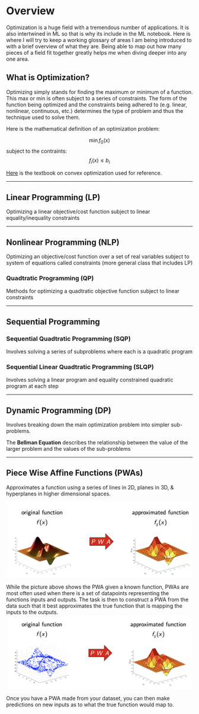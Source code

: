 # Overview
Optimization is a huge field with a tremendous number of applications. It is also intertwined in ML so that is why its include in the ML notebook. Here is where I will try to keep a working glossary of areas I am being introduced to with a brief overview of what they are. Being able to map out how many pieces of a field fit together greatly helps me when diving deeper into any one area.

## What is Optimization?
Optimizing simply stands for finding the maximum or minimum of a function. This max or min is often subject to a series of constraints. The form of the function being optimized and the constraints being adhered to (e.g. linear, nonlinear, continuous, etc.) determines the type of problem and thus the technique used to solve them. 

Here is the mathematical definition of an optimization problem: 

$$\min f_0(x) $$
subject to the contraints:
$$ f_i(x) \leq b_i$$

[Here](https://web.stanford.edu/~boyd/cvxbook/bv_cvxbook.pdf) is the textbook on convex optimization used for reference.

---
## Linear Programming (LP)
Optimizing a linear objective/cost function subject to linear equality/inequality constraints 

---
## Nonlinear Programming (NLP)
Optimizing an objective/cost function over a set of real variables subject to system of equations called constraints (more general class that includes LP)

### Quadtratic Programming (QP)
Methods for optimizing a quadtratic objective function subject to linear constraints

---
## Sequential Programming

### Sequential Quadtratic Programming (SQP)
Involves solving a series of subproblems where each is a quadratic program


### Sequential Linear Quadtratic Programming (SLQP)
Involves solving a linear program and equality constrained quadratic program at each step

---
## Dynamic Programming (DP)
Involves breaking down the main optimization problem into simpler sub-problems.

The **Bellman Equation** describes the relationship between the value of the larger problem and the values of the sub-problems

---
## Piece Wise Affine Functions (PWAs)
Approximates a function using a series of lines in 2D, planes in 3D, & hyperplanes in higher dimensional spaces. 

![PWA of Function](static/PWA-of-real.png)

While the picture above shows the PWA given a known function, PWAs are most often used when there is a set of datapoints representing the functions inputs and outputs. The task is then to construct a PWA from the data such that it best approximates the true function that is mapping the inputs to the outputs.
![PWA from Data](static/PWA-from-data.png)

Once you have a PWA made from your dataset, you can then make predictions on new inputs as to what the true function would map to.